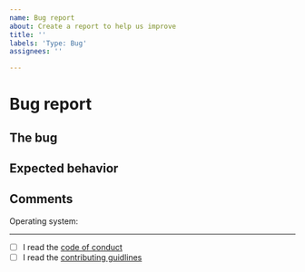 ```yaml
---
name: Bug report
about: Create a report to help us improve
title: ''
labels: 'Type: Bug'
assignees: ''

---
```


# Bug report
## The bug
<!-- What is the bug? -->

## Expected behavior
<!-- What is the expected behavior? -->

## Comments
Operating system: <!-- Something like "Windows 10" or "Ubuntu 21.10" -->

---
- [ ] I read the [code of conduct](CODE_OF_CONDUCT.md)
- [ ] I read the [contributing guidlines](CONTRIBUTING.md)
